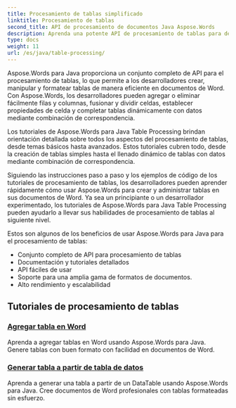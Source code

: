 ```yaml
---
title: Procesamiento de tablas simplificado
linktitle: Procesamiento de tablas
second_title: API de procesamiento de documentos Java Aspose.Words
description: Aprenda una potente API de procesamiento de tablas para desarrolladores de Java que utilizan Aspose.Word para Java. Cree, manipule y dé formato a tablas en documentos de Word. Mejore sus aplicaciones de procesamiento de documentos hoy.
type: docs
weight: 11
url: /es/java/table-processing/
---
```


Aspose.Words para Java proporciona un conjunto completo de API para el procesamiento de tablas, lo que permite a los desarrolladores crear, manipular y formatear tablas de manera eficiente en documentos de Word. Con Aspose.Words, los desarrolladores pueden agregar o eliminar fácilmente filas y columnas, fusionar y dividir celdas, establecer propiedades de celda y completar tablas dinámicamente con datos mediante combinación de correspondencia.

Los tutoriales de Aspose.Words para Java Table Processing brindan orientación detallada sobre todos los aspectos del procesamiento de tablas, desde temas básicos hasta avanzados. Estos tutoriales cubren todo, desde la creación de tablas simples hasta el llenado dinámico de tablas con datos mediante combinación de correspondencia.

Siguiendo las instrucciones paso a paso y los ejemplos de código de los tutoriales de procesamiento de tablas, los desarrolladores pueden aprender rápidamente cómo usar Aspose.Words para crear y administrar tablas en sus documentos de Word. Ya sea un principiante o un desarrollador experimentado, los tutoriales de Aspose.Words para Java Table Processing pueden ayudarlo a llevar sus habilidades de procesamiento de tablas al siguiente nivel.

Estos son algunos de los beneficios de usar Aspose.Words para Java para el procesamiento de tablas:

* Conjunto completo de API para procesamiento de tablas
* Documentación y tutoriales detallados
* API fáciles de usar
* Soporte para una amplia gama de formatos de documentos.
* Alto rendimiento y escalabilidad


## Tutoriales de procesamiento de tablas

### [Agregar tabla en Word](./add-table-in-word/)

Aprenda a agregar tablas en Word usando Aspose.Words para Java. Genere tablas con buen formato con facilidad en documentos de Word.

### [Generar tabla a partir de tabla de datos](./generate-table-from-datatable/)

Aprenda a generar una tabla a partir de un DataTable usando Aspose.Words para Java. Cree documentos de Word profesionales con tablas formateadas sin esfuerzo. 